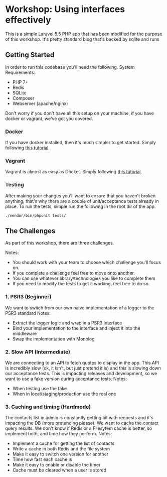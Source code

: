 # Workshop: Using interfaces effectively
This is a simple Laravel 5.5 PHP app that has been modified for the purpose of this workshop. It's pretty standard blog that's backed by sqlite and runs 

## Getting Started
In order to run this codebase you'll need the following.
System Requirements:
- PHP 7+
- Redis
- SQLite
- Composer
- Webserver (apache/nginx)

Don't worry if you don't have all this setup on your machine, if you have docker or vagrant, we've got you covered.

### Docker
If you have docker installed, then it's much simpler to get started. Simply following [this tutorial](/install-docker.md).

### Vagrant
Vagrant is almost as easy as Docket. Simply following [this tutorial](/install-vagrant.md).

### Testing
After making your changes you'll want to ensure that you haven't broken anything, that's why there are a couple of unit/acceptance tests already in place.
To run the tests, simple run the following in the root dir of the app.

```
./vendor/bin/phpunit tests/
```

## The Challenges
As part of this workshop, there are three challenges. 

Notes:
- You should work with your team to choose which challenge you'll focus on. 
- If you complete a challenge feel free to move onto another.
- You can use whatever library/technologies you like to complete them
- If you need to modify the tests to get it working, feel free to do so.

### 1. PSR3 (Beginner)
We want to switch from our own naive implementation of a logger to the PSR3 standard
Notes:
- Extract the logger logic and wrap in a PSR3 interface
- Bind your implementation to the interface and inject it into the middleware
- Swap the implementation with Monolog

### 2. Slow API (Intermediate)
We are connecting to an API to fetch quotes to display in the app. This API is incredibly slow (ok, it isn't, but just pretend it is) and this is slowing down our acceptance tests.
This is impacting releases and development, so we want to use a fake version during acceptance tests.
Notes:
- When testing use the fake
- When in local/staging/production use the real one

### 3. Caching and timing (Hardmode)
The contacts list in admin is constantly getting hit with requests and it's impacting the DB (more pretending please). We want to cache the contact query results. 
We don't know if Redis or a Filesytem cache is better, so implement both, and time how they perform.
Notes:
- Implement a cache for getting the list of contacts
- Write a cache in both Redis and the file system
- Make it easy to switch one version for another
- Time how fast each cache is
- Make it easy to enable or disable the timer
- Cache must be cleared when a user is stored
